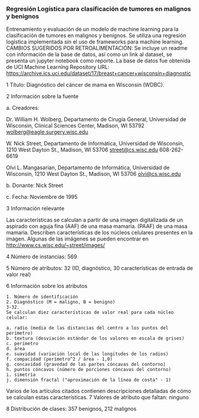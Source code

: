 ### Regresión Logística para clasificación de tumores en malignos y benignos
Entrenamiento y evaluación de un modelo de machine learning para la clasificación  de tumores en malignos y benignos.
Se utiliza una regresión logística implementada sin el uso de frameworks para machine learning. CAMBIOS SUGERIDOS POR RETROALIMENTACIÓN: Se incluye un readme con información de la base de datos, así como un link al dataset, se presenta un jupyter notebook como reporte.
La base de datos fue obtenida de UCI Machine Learning Repository 
URL: https://archive.ics.uci.edu/dataset/17/breast+cancer+wisconsin+diagnostic

1 Título: Diagnóstico del cáncer de mama en Wisconsin (WDBC).

2 Información sobre la fuente

a. Creadores: 

Dr. William H. Wolberg, Departamento de Cirugía General, Universidad de
Wisconsin, Clinical Sciences Center, Madison, WI 53792
wolberg@eagle.surgery.wisc.edu

W. Nick Street, Departamento de Informática, Universidad de
Wisconsin, 1210 West Dayton St., Madison, WI 53706
street@cs.wisc.edu 608-262-6619

Olvi L. Mangasarian, Departamento de Informática, Universidad de
Wisconsin, 1210 West Dayton St., Madison, WI 53706
olvi@cs.wisc.edu 

b. Donante: Nick Street

c. Fecha: Noviembre de 1995

3 Información relevante

Las características se calculan a partir de una imagen digitalizada de un aspirado con aguja fina (AAF) de una masa mamaria.
(PAAF) de una masa mamaria.  Describen
características de los núcleos celulares presentes en la imagen.
Algunas de las imágenes se pueden encontrar en
http://www.cs.wisc.edu/~street/images/

4 Número de instancias: 569 

5 Número de atributos: 32 (ID, diagnóstico, 30 características de entrada de valor real)

6 Información sobre los atributos

	1. Número de identificación
	2. Diagnóstico (M = maligno, B = benigno)
	3-32.
	Se calculan diez características de valor real para cada núcleo celular:
	
	a. radio (media de las distancias del centro a los puntos del perímetro)
	b. textura (desviación estándar de los valores en escala de grises)
	c. perímetro
	d. área
	e. suavidad (variación local de las longitudes de los radios)
	f. compacidad (perímetro^2 / área - 1,0)
	g. concavidad (gravedad de las partes cóncavas del contorno)
	h. puntos cóncavos (número de porciones cóncavas del contorno)
	i. simetría 
	j. dimensión fractal ("aproximación de la línea de costa" - 1)

Varios de los artículos citados contienen descripciones detalladas de
cómo se calculan estas características. 
7 Valores de atributo que faltan: ninguno

8 Distribución de clases: 357 benignos, 212 malignos

